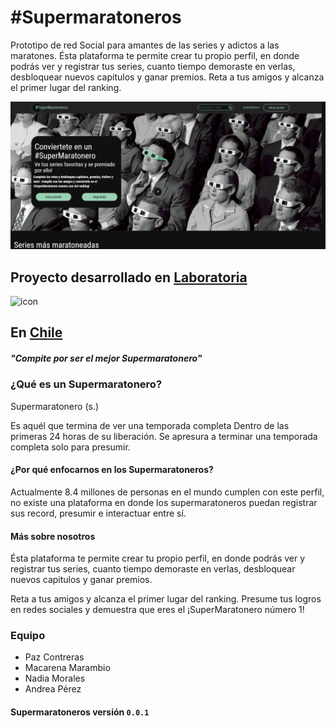 # #Supermaratoneros

Prototipo de red Social para amantes de las series y adictos a las maratones. Ésta plataforma te permite crear tu propio perfil, en donde podrás ver y registrar tus series, cuanto tiempo demoraste en verlas, desbloquear nuevos capitulos y ganar premios.  Reta a tus amigos y alcanza el primer lugar del ranking.

![screenshot](https://raw.githubusercontent.com/PazAutumn/hackathon-1/master/assets/img/Screenshot-2018-3-25%20%23SuperMaratoneros.png)

## Proyecto desarrollado en [Laboratoria](http://laboratoria.la)

![icon](favicon.ico)

## En [Chile](http://chile.com)

##### "Compite por ser el mejor Supermaratonero"

### ¿Qué es un Supermaratonero?

Supermaratonero (s.)

Es aquél que termina de ver una temporada completa
Dentro de las primeras 24 horas de su liberación. Se apresura a terminar una temporada completa solo para presumir.

#### ¿Por qué enfocarnos en los Supermaratoneros?

Actualmente 8.4 millones de personas en el mundo cumplen con este perfil, no existe una plataforma en donde los supermaratoneros puedan registrar sus record, presumir e interactuar entre sí.

#### Más sobre nosotros

Ésta plataforma te permite crear tu propio perfil, en donde podrás ver y registrar tus series, cuanto tiempo demoraste en verlas, desbloquear nuevos capitulos y ganar premios.

Reta a tus amigos y alcanza el primer lugar del ranking. Presume tus logros en redes sociales y demuestra que eres el ¡SuperMaratonero número 1!

 ### Equipo

 + Paz Contreras
 + Macarena Marambio
 + Nadia Morales
 + Andrea Pérez

#### Supermaratoneros versión `0.0.1`
